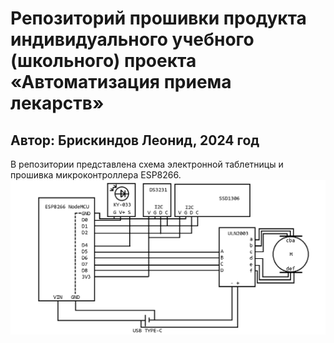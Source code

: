 # Репозиторий прошивки продукта индивидуального учебного (школьного) проекта «Автоматизация приема лекарств»
## Автор: Брискиндов Леонид, 2024 год
В репозитории представлена схема электронной таблетницы и прошивка микроконтроллера ESP8266.
![schem](schem.png)
